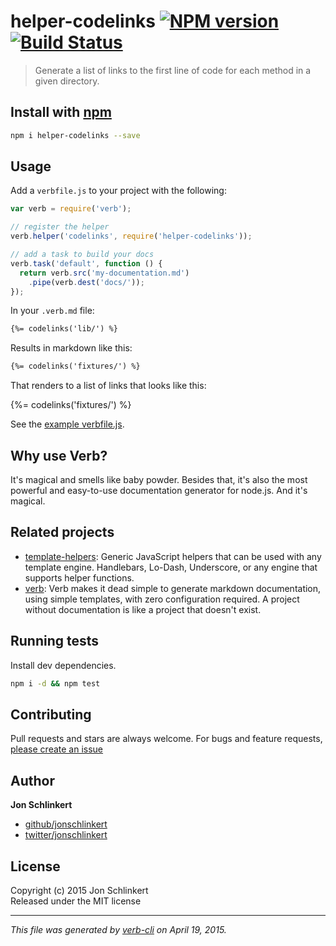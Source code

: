 # helper-codelinks [![NPM version](https://badge.fury.io/js/helper-codelinks.svg)](http://badge.fury.io/js/helper-codelinks)  [![Build Status](https://travis-ci.org/helpers/helper-codelinks.svg)](https://travis-ci.org/helpers/helper-codelinks) 

> Generate a list of links to the first line of code for each method in a given directory.

## Install with [npm](npmjs.org)

```bash
npm i helper-codelinks --save
```

## Usage

Add a `verbfile.js` to your project with the following:

```js
var verb = require('verb');

// register the helper
verb.helper('codelinks', require('helper-codelinks'));

// add a task to build your docs
verb.task('default', function () {
  return verb.src('my-documentation.md')
    .pipe(verb.dest('docs/'));
});
```

In your `.verb.md` file:

```markdown
{%= codelinks('lib/') %}
```

Results in markdown like this:

```markdown
{%= codelinks('fixtures/') %}
```

That renders to a list of links that looks like this:

{%= codelinks('fixtures/') %}

See the [example verbfile.js](./verbfile.js).

## Why use Verb?
It's magical and smells like baby powder. Besides that, it's also the most powerful and easy-to-use documentation generator for node.js. And it's magical.

## Related projects
* [template-helpers](https://github.com/jonschlinkert/template-helpers): Generic JavaScript helpers that can be used with any template engine. Handlebars, Lo-Dash, Underscore, or any engine that supports helper functions.
* [verb](https://github.com/assemble/verb): Verb makes it dead simple to generate markdown documentation, using simple templates, with zero configuration required. A project without documentation is like a project that doesn't exist.  

## Running tests
Install dev dependencies.

```bash
npm i -d && npm test
```

## Contributing
Pull requests and stars are always welcome. For bugs and feature requests, [please create an issue](https://github.com/helpers/helper-codelinks/issues)

## Author

**Jon Schlinkert**
 
+ [github/jonschlinkert](https://github.com/jonschlinkert)
+ [twitter/jonschlinkert](http://twitter.com/jonschlinkert) 

## License
Copyright (c) 2015 Jon Schlinkert  
Released under the MIT license

***

_This file was generated by [verb-cli](https://github.com/assemble/verb-cli) on April 19, 2015._

[verb]: https://github.com/assemble/verb
[api-toc]: https://github.com/jonschlinkert/api-toc